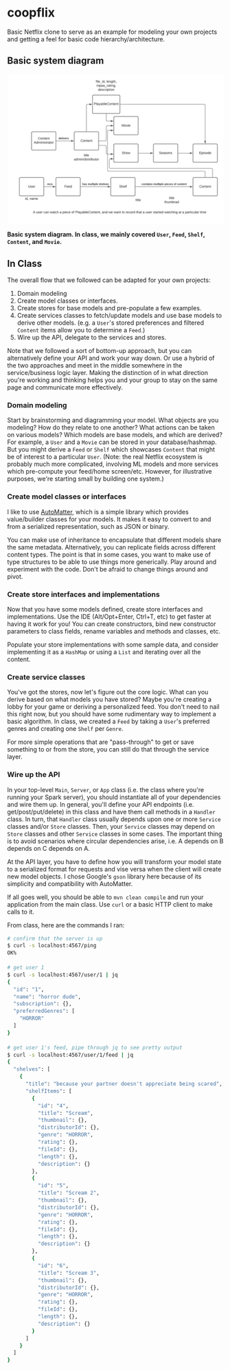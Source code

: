 # coopflix

Basic Netflix clone to serve as an example for modeling your own projects and getting a feel for basic code hierarchy/architecture.

## Basic system diagram

![Basic system diagram](./img/coopflix.png)

**Basic system diagram. In class, we mainly covered `User`, `Feed`, `Shelf`, `Content`, and `Movie`.**

## In Class

The overall flow that we followed can be adapted for your own projects:

1. Domain modeling
1. Create model classes or interfaces.
1. Create stores for base models and pre-populate a few examples.
1. Create services classes to fetch/update models and use base models to derive other models. (e.g. a `User`'s stored preferences and filtered `Content` items allow you to determine a `Feed`.)
1. Wire up the API, delegate to the services and stores.

Note that we followed a sort of bottom-up approach, but you can alternatively define your API and work your way down. Or use a hybrid of the two approaches and meet in the middle somewhere in the service/business logic layer. Making the distinction of in what direction you're working and thinking helps you and your group to stay on the same page and communicate more effectively.

### Domain modeling

Start by brainstorming and diagramming your model. What objects are you modeling? How do they relate to one another? What actions can be taken on various models? Which models are base models, and which are derived? For example, a `User` and a `Movie` can be stored in your database/hashmap. But you might derive a `Feed` or `Shelf` which showcases `Content` that might be of interest to a particular `User`. (Note: the real Netflix ecosystem is probably much more complicated, involving ML models and more services which pre-compute your feed/home screen/etc. However, for illustrative purposes, we're starting small by building one system.)

### Create model classes or interfaces

I like to use [AutoMatter](https://github.com/danielnorberg/auto-matter), which is a simple library which provides value/builder classes for your models. It makes it easy to convert to and from a serialized representation, such as JSON or binary.

You can make use of inheritance to encapsulate that different models share the same metadata. Alternatively, you can replicate fields across different content types. The point is that in some cases, you want to make use of type structures to be able to use things more generically. Play around and experiment with the code. Don't be afraid to change things around and pivot.

### Create store interfaces and implementations

Now that you have some models defined, create store interfaces and implementations. Use the IDE (Alt/Opt+Enter, Ctrl+T, etc) to get faster at having it work for you! You can create constructors, bind new constructor parameters to class fields, rename variables and methods and classes, etc.

Populate your store implementations with some sample data, and consider implementing it as a `HashMap` or using a `List` and iterating over all the content.

### Create service classes

You've got the stores, now let's figure out the core logic. What can you derive based on what models you have stored? Maybe you're creating a lobby for your game or deriving a personalized feed. You don't need to nail this right now, but you should have some rudimentary way to implement a basic algorithm. In class, we created a `Feed` by taking a `User`'s preferred genres and creating one `Shelf` per `Genre`.

For more simple operations that are "pass-through" to get or save something to or from the store, you can still do that through the service layer.

### Wire up the API

In your top-level `Main`, `Server`, or `App` class (i.e. the class where you're running your Spark server), you should instantiate all of your dependencies and wire them up. In general, you'll define your API endpoints (i.e. get/post/put/delete) in this class and have them call methods in a `Handler` class. In turn, that `Handler` class usually depends upon one or more `Service` classes and/or `Store` classes. Then, your `Service` classes may depend on `Store` classes and other `Service` classes in some cases. The important thing is to avoid scenarios where circular dependencies arise, i.e. A depends on B depends on C depends on A.

At the API layer, you have to define how you will transform your model state to a serialized format for requests and vise versa when the client will create new model objects. I chose Google's `gson` library here because of its simplicity and compatibility with AutoMatter.

If all goes well, you should be able to `mvn clean compile` and run your application from the main class. Use `curl` or a basic HTTP client to make calls to it.

From class, here are the commands I ran:

```bash
# confirm that the server is up
$ curl -s localhost:4567/ping
OK%

# get user 1
$ curl -s localhost:4567/user/1 | jq
{
  "id": "1",
  "name": "horror dude",
  "subscription": {},
  "preferredGenres": [
    "HORROR"
  ]
}

# get user 1's feed, pipe through jq to see pretty output
$ curl -s localhost:4567/user/1/feed | jq
{
  "shelves": [
    {
      "title": "because your partner doesn't appreciate being scared",
      "shelfItems": [
        {
          "id": "4",
          "title": "Scream",
          "thumbnail": {},
          "distributorId": {},
          "genre": "HORROR",
          "rating": {},
          "fileId": {},
          "length": {},
          "description": {}
        },
        {
          "id": "5",
          "title": "Scream 2",
          "thumbnail": {},
          "distributorId": {},
          "genre": "HORROR",
          "rating": {},
          "fileId": {},
          "length": {},
          "description": {}
        },
        {
          "id": "6",
          "title": "Scream 3",
          "thumbnail": {},
          "distributorId": {},
          "genre": "HORROR",
          "rating": {},
          "fileId": {},
          "length": {},
          "description": {}
        }
      ]
    }
  ]
}
```
